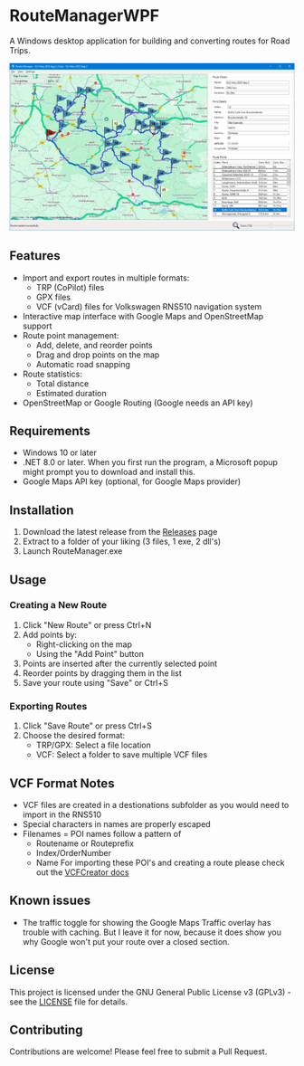 # RouteManagerWPF

A Windows desktop application for building and converting routes for Road Trips.

![RouteManager](docs/RouteManager.jpg)

## Features

- Import and export routes in multiple formats:
  - TRP (CoPilot) files
  - GPX files
  - VCF (vCard) files for Volkswagen RNS510 navigation system
- Interactive map interface with Google Maps and OpenStreetMap support
- Route point management:
  - Add, delete, and reorder points
  - Drag and drop points on the map
  - Automatic road snapping
- Route statistics:
  - Total distance
  - Estimated duration
- OpenStreetMap or Google Routing (Google needs an API key)

## Requirements

- Windows 10 or later
- .NET 8.0 or later. When you first run the program, a Microsoft popup might prompt you to download and install this.
- Google Maps API key (optional, for Google Maps provider)

## Installation

1. Download the latest release from the [Releases](https://github.com/SiWoC/RouteManagerWPF/releases) page
2. Extract to a folder of your liking (3 files, 1 exe, 2 dll's)
3. Launch RouteManager.exe

## Usage

### Creating a New Route

1. Click "New Route" or press Ctrl+N
2. Add points by:
   - Right-clicking on the map
   - Using the "Add Point" button
3. Points are inserted after the currently selected point
4. Reorder points by dragging them in the list
5. Save your route using "Save" or Ctrl+S

### Exporting Routes

1. Click "Save Route" or press Ctrl+S
2. Choose the desired format:
   - TRP/GPX: Select a file location
   - VCF: Select a folder to save multiple VCF files

## VCF Format Notes

- VCF files are created in a destionations subfolder as you would need to import in the RNS510
- Special characters in names are properly escaped
- Filenames = POI names follow a pattern of
  - Routename or Routeprefix
  - Index/OrderNumber
  - Name
For importing these POI's and creating a route please check out the [VCFCreator docs](https://github.com/SiWoC/VcfCreator/blob/master/src/resources/Handleiding%20-%20Ritten%20en%20de%20RNS%20510.docx)

## Known issues
- The traffic toggle for showing the Google Maps Traffic overlay has trouble with caching. But I leave it for now, because it does show you why Google won't put your route over a closed section.

## License

This project is licensed under the GNU General Public License v3 (GPLv3) - see the [LICENSE](LICENSE) file for details.

## Contributing

Contributions are welcome! Please feel free to submit a Pull Request. 